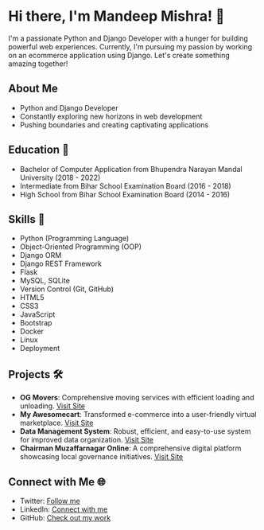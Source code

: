 # Hi there, I'm Mandeep Mishra! 👋

I'm a passionate Python and Django Developer with a hunger for building powerful web experiences. Currently, I'm pursuing my passion by working on an ecommerce application using Django. Let's create something amazing together!

## About Me
- Python and Django Developer
- Constantly exploring new horizons in web development
- Pushing boundaries and creating captivating applications

## Education 📓
- Bachelor of Computer Application from Bhupendra Narayan Mandal University (2018 - 2022)
- Intermediate from Bihar School Examination Board (2016 - 2018)
- High School from Bihar School Examination Board (2014 - 2016)

## Skills 🚀
- Python (Programming Language)
- Object-Oriented Programming (OOP)
- Django ORM
- Django REST Framework
- Flask
- MySQL, SQLite
- Version Control (Git, GitHub)
- HTML5
- CSS3
- JavaScript
- Bootstrap
- Docker
- Linux
- Deployment

## Projects 🛠️
- **OG Movers**: Comprehensive moving services with efficient loading and unloading. [Visit Site](https://www.ogmovers.com.au)
- **My Awesomecart**: Transformed e-commerce into a user-friendly virtual marketplace. [Visit Site](https://myawesomecart.pythonanywhere.com/)
- **Data Management System**: Robust, efficient, and easy-to-use system for improved data organization. [Visit Site](https://www.dbmojopanda.com/)
- **Chairman Muzaffarnagar Online**: A comprehensive digital platform showcasing local governance initiatives. [Visit Site](https://www.chairmanmuzaffarnagar.online/)

## Connect with Me 🌐
- Twitter: [Follow me](https://twitter.com/Mannu_258)
- LinkedIn: [Connect with me](https://www.linkedin.com/in/mandeep-mishra-843378223/)
- GitHub: [Check out my work](https://github.com/Mannu258)

